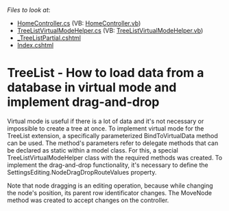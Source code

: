 <!-- default file list -->
*Files to look at*:

* [HomeController.cs](./CS/Q515371/Controllers/HomeController.cs) (VB: [HomeController.vb](./VB/Q515371/Controllers/HomeController.vb))
* [TreeListVirtualModeHelper.cs](./CS/Q515371/Models/TreeListVirtualModeHelper.cs) (VB: [TreeListVirtualModeHelper.vb](./VB/Q515371/Models/TreeListVirtualModeHelper.vb))
* [_TreeListPartial.cshtml](./CS/Q515371/Views/Home/_TreeListPartial.cshtml)
* [Index.cshtml](./CS/Q515371/Views/Home/Index.cshtml)
<!-- default file list end -->
# TreeList - How to load data from a database in virtual mode and implement drag-and-drop


<p>Virtual mode is useful if there is a lot of data and it's not necessary or impossible to create a tree at once. To implement virtual mode for the TreeList extension, a specifically parameterized BindToVirtualData method can be used. The method's parameters refer to delegate methods that can be declared as static within a model class. For this, a special TreeListVirtualModeHelper class with the required methods was created. To implement the drag-and-drop functionality, it's necessary to define the SettingsEditing.NodeDragDropRouteValues property. </p><p>Note that node dragging is an editing operation, because while changing the node's position, its parent row identificator changes. The MoveNode method was created to accept changes on the controller.</p>

<br/>


